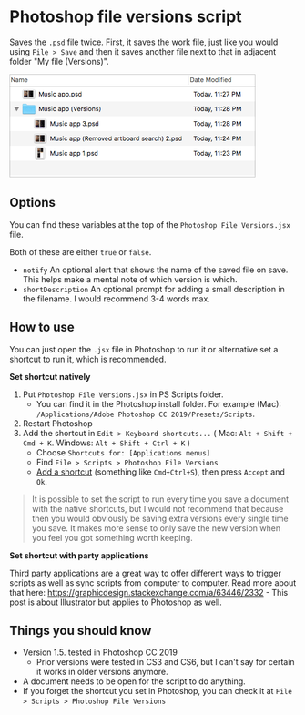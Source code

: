 # Photoshop file versions script

Saves the `.psd` file twice. First, it saves the work file, just like you would using `File > Save` and then it saves another file next to that in adjacent folder "My file (Versions)".

![Example of saved psd files](readme_img/Example.png)

## Options

You can find these variables at the top of the `Photoshop File Versions.jsx` file.

Both of these are either `true` or `false`.

* `notify` An optional alert that shows the name of the saved file on save. This helps make a mental note of which version is which.
* `shortDescription` An optional prompt for adding a small description in the filename. I would recommend 3-4 words max.

## How to use

You can just open the `.jsx` file in Photoshop to run it or alternative set a shortcut to run it, which is recommended.

**Set shortcut natively**

1. Put `Photoshop File Versions.jsx` in PS Scripts folder.
   - You can find it in the Photoshop install folder. For example (Mac): `/Applications/Adobe Photoshop CC 2019/Presets/Scripts`.
2. Restart Photoshop
3. Add the shortcut in `Edit > Keyboard shortcuts...` ( Mac: `Alt + Shift + Cmd + K`. Windows: `Alt + Shift + Ctrl + K` )
   * Choose `Shortcuts for: [Applications menus]`
   * Find `File > Scripts > Photoshop File Versions`
   * [Add a shortcut](readme_img/Shortcut.png) (something like `Cmd+Ctrl+S`), then press `Accept` and `Ok`.
     
> It is possible to set the script to run every time you save a document with the native shortcuts, but I would not recommend that because then you would obviously be saving extra versions every single time you save. It makes more sense to only save the new version when you feel you got something worth keeping.
     
**Set shortcut with party applications**

Third party applications are a great way to offer different ways to trigger scripts as well as sync scripts from computer to computer. Read more about that here: https://graphicdesign.stackexchange.com/a/63446/2332 - This post is about Illustrator but applies to Photoshop as well.

## Things you should know

* Version 1.5. tested in Photoshop CC 2019
   * Prior versions were tested in CS3 and CS6, but I can't say for certain it works in older versions anymore.
* A document needs to be open for the script to do anything.
* If you forget the shortcut you set in Photoshop, you can check it at `File > Scripts > Photoshop File Versions`
